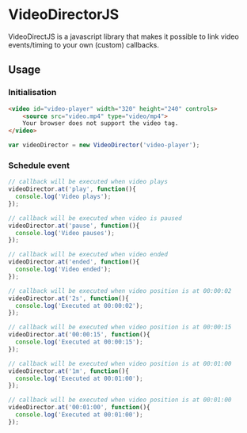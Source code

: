 # VideoDirectorJS

VideoDirectJS is a javascript library that makes it possible to link video events/timing to your own (custom) callbacks.

## Usage

### Initialisation


```html
<video id="video-player" width="320" height="240" controls>
	<source src="video.mp4" type="video/mp4">
	Your browser does not support the video tag.
</video>
```

```javascript
var videoDirector = new VideoDirector('video-player');
```

### Schedule event

```javascript
// callback will be executed when video plays
videoDirector.at('play', function(){
  console.log('Video plays');
});

// callback will be executed when video is paused
videoDirector.at('pause', function(){
  console.log('Video pauses');
});

// callback will be executed when video ended
videoDirector.at('ended', function(){
  console.log('Video ended');
});

// callback will be executed when video position is at 00:00:02
videoDirector.at('2s', function(){
  console.log('Executed at 00:00:02');
});

// callback will be executed when video position is at 00:00:15
videoDirector.at('00:00:15', function(){
  console.log('Executed at 00:00:15');
});

// callback will be executed when video position is at 00:01:00
videoDirector.at('1m', function(){
  console.log('Executed at 00:01:00');
});

// callback will be executed when video position is at 00:01:00
videoDirector.at('00:01:00', function(){
  console.log('Executed at 00:01:00');
});

```
